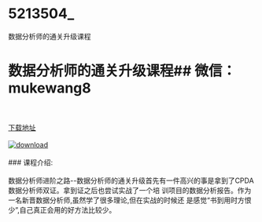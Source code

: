 # 5213504_
数据分析师的通关升级课程
# 数据分析师的通关升级课程## 微信：mukewang8
<br/></br>[下载地址](http://www.36tz.cn/article/5213504 "下载地址")
<br/></br>[![download](http://36tz.cn/muke_img/2020_05_2-175-300x178.png "下载地址")](http://www.36tz.cn/article/5213504 "下载地址")
<br/></br>### 课程介绍:<br/></br>数据分析师进阶之路--数据分析师的通关升级首先有一件高兴的事是拿到了CPDA 数据分析师双证。拿到证之后也尝试实战了一个培 训项目的数据分析报告。作为一名新晋数据分析师,虽然学了很多理论,但在实战的时候还 是感觉“书到用时方恨少”,自己真正会用的好方法比较少。


